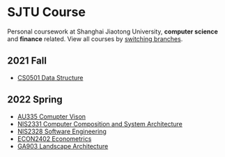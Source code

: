 # SJTU Course

Personal coursework at Shanghai Jiaotong University, **computer science** and **finance** related.
View all courses by [switching branches](https://github.com/ysyszheng/SJTU-Course/branches).

## 2021 Fall
- [CS0501 Data Structure](https://github.com/ysyszheng/SJTU-Course/tree/CS0501)

## 2022 Spring
- [AU335 Comupter Vison](https://github.com/ysyszheng/SJTU-Course/tree/AU335)
- [NIS2331 Computer Composition and System Architecture](https://github.com/ysyszheng/SJTU-Course/tree/NIS2331)
- [NIS2328 Software Engineering](https://github.com/ysyszheng/SJTU-Course/tree/NIS2328)
- [ECON2402 Econometrics](https://github.com/ysyszheng/SJTU-Course/tree/ECON2402)
- [GA903 Landscape Architecture](https://github.com/ysyszheng/SJTU-Course/tree/GA903)
